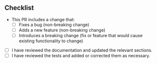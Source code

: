 ## Checklist

- This PR includes a change that:
  - [ ] Fixes a bug (non-breaking change)
  - [ ] Adds a new feature (non-breaking change)
  - [ ] Introduces a breaking change (fix or feature that would cause existing functionality to change)
- [ ] I have reviewed the documentation and updated the relevant sections.
- [ ] I have reviewed the tests and added or corrected them as necessary.

<!-- Describe your changes in detail -->
